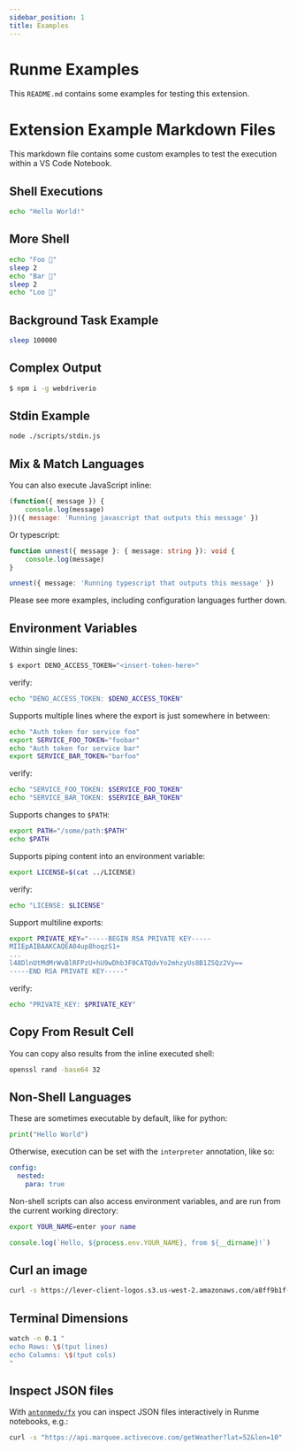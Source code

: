 ```yaml
---
sidebar_position: 1
title: Examples
---
```


# Runme Examples

This `README.md` contains some examples for testing this extension.

# Extension Example Markdown Files

This markdown file contains some custom examples to test the execution within a VS Code Notebook.

## Shell Executions

```sh { background=false interactive=true }
echo "Hello World!"
```

## More Shell

```sh { interactive=false }
echo "Foo 👀"
sleep 2
echo "Bar 🕺"
sleep 2
echo "Loo 🚀"
```

## Background Task Example

```sh { background=true }
sleep 100000
```

## Complex Output

```sh
$ npm i -g webdriverio
```

## Stdin Example

```sh
node ./scripts/stdin.js
```

## Mix & Match Languages

You can also execute JavaScript inline:

```js
(function({ message }) {
    console.log(message)
})({ message: 'Running javascript that outputs this message' })
```

Or typescript:

```typescript
function unnest({ message }: { message: string }): void {
    console.log(message)
}

unnest({ message: 'Running typescript that outputs this message' })
```

Please see more examples, including configuration languages further down.

## Environment Variables

Within single lines:

```sh
$ export DENO_ACCESS_TOKEN="<insert-token-here>"
```

verify:

```sh { interactive=false }
echo "DENO_ACCESS_TOKEN: $DENO_ACCESS_TOKEN"
```

Supports multiple lines where the export is just somewhere in between:

```sh
echo "Auth token for service foo"
export SERVICE_FOO_TOKEN="foobar"
echo "Auth token for service bar"
export SERVICE_BAR_TOKEN="barfoo"
```

verify:

```sh { interactive=false }
echo "SERVICE_FOO_TOKEN: $SERVICE_FOO_TOKEN"
echo "SERVICE_BAR_TOKEN: $SERVICE_BAR_TOKEN"
```

Supports changes to `$PATH`:

```sh { interactive=false }
export PATH="/some/path:$PATH"
echo $PATH
```

Supports piping content into an environment variable:

```sh
export LICENSE=$(cat ../LICENSE)
```

verify:

```sh { interactive=false }
echo "LICENSE: $LICENSE"
```

Support multiline exports:

```sh
export PRIVATE_KEY="-----BEGIN RSA PRIVATE KEY-----
MIIEpAIBAAKCAQEA04up8hoqzS1+
...
l48DlnUtMdMrWvBlRFPzU+hU9wDhb3F0CATQdvYo2mhzyUs8B1ZSQz2Vy==
-----END RSA PRIVATE KEY-----"
```

verify:

```sh { interactive=false }
echo "PRIVATE_KEY: $PRIVATE_KEY"
```

## Copy From Result Cell

You can copy also results from the inline executed shell:

```sh { interactive=false }
openssl rand -base64 32
```

## Non-Shell Languages

These are sometimes executable by default, like for python:

```py
print("Hello World")
```

Otherwise, execution can be set with the `interpreter` annotation, like so:

```yaml { interpreter=cat }
config:
  nested:
    para: true
```

Non-shell scripts can also access environment variables, and are run from the current working directory:

```sh { interactive=false }
export YOUR_NAME=enter your name
```

```javascript { name=echo-hello-js }
console.log(`Hello, ${process.env.YOUR_NAME}, from ${__dirname}!`)
```

## Curl an image

```sh { interactive=false, mimeType=image/png }
curl -s https://lever-client-logos.s3.us-west-2.amazonaws.com/a8ff9b1f-f313-4632-b90f-1f7ae7ee807f-1638388150933.png
```

## Terminal Dimensions

```sh { background=true closeTerminalOnSuccess=false }
watch -n 0.1 "
echo Rows: \$(tput lines)
echo Columns: \$(tput cols)
"
```

## Inspect JSON files

With [`antonmedv/fx`](https://github.com/antonmedv/fx) you can inspect JSON files interactively in Runme notebooks, e.g.:

```sh { terminalRows=20 }
curl -s "https://api.marquee.activecove.com/getWeather?lat=52&lon=10" | fx
```
